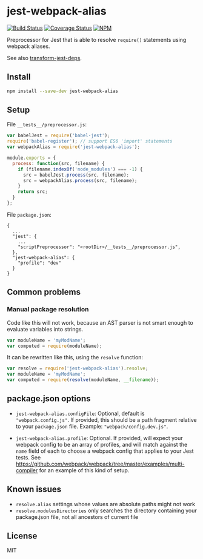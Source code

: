 # jest-webpack-alias

[![Build Status][travis-image]][travis-url]
[![Coverage Status][coveralls-image]][coveralls-url]
[![NPM][npm-image]][npm-url]

Preprocessor for Jest that is able to resolve `require()` statements using webpack aliases.

See also [transform-jest-deps](https://github.com/Ticketmaster/transform-jest-deps).

## Install

```sh
npm install --save-dev jest-webpack-alias
```

## Setup

File `__tests__/preprocessor.js`:

```js
var babelJest = require('babel-jest');
require('babel-register'); // support ES6 'import' statements
var webpackAlias = require('jest-webpack-alias');

module.exports = {
  process: function(src, filename) {
    if (filename.indexOf('node_modules') === -1) {
      src = babelJest.process(src, filename);
      src = webpackAlias.process(src, filename);
    }
    return src;
  }
};
```

File `package.json`:

```
{
  ...
  "jest": {
    ...
    "scriptPreprocessor": "<rootDir>/__tests__/preprocessor.js",
  },
  "jest-webpack-alias": {
    "profile": "dev"
  }
}
```

## Common problems

### Manual package resolution

Code like this will not work, because an AST parser is not smart enough to evaluate variables into strings.

```js
var moduleName = 'myModName';
var computed = require(moduleName);
```

It can be rewritten like this, using the `resolve` function:

```js
var resolve = require('jest-webpack-alias').resolve;
var moduleName = 'myModName';
var computed = require(resolve(moduleName, __filename));
```

## package.json options

- `jest-webpack-alias.configFile`: Optional, default is `"webpack.config.js"`. If provided, this should be a path
  fragment relative to your `package.json` file.  Example: `"webpack/config.dev.js"`.

- `jest-webpack-alias.profile`: Optional. If provided, will expect your webpack config to be an array of profiles, and
  will match against the `name` field of each to choose a webpack config that applies to your Jest tests. See
  https://github.com/webpack/webpack/tree/master/examples/multi-compiler for an example of this kind of setup.

## Known issues

- `resolve.alias` settings whose values are absolute paths might not work
- `resolve.modulesDirectories` only searches the directory containing your package.json file, not all ancestors of current file

## License

MIT

[travis-image]: https://travis-ci.org/Ticketmaster/jest-webpack-alias.svg?branch=issue-10
[travis-url]: https://travis-ci.org/Ticketmaster/jest-webpack-alias

[coveralls-image]: https://coveralls.io/repos/github/Ticketmaster/jest-webpack-alias/badge.svg?branch=issue-10
[coveralls-url]: https://coveralls.io/github/Ticketmaster/jest-webpack-alias?branch=issue-10

[npm-image]: https://img.shields.io/npm/v/jest-webpack-alias.svg?style=flat
[npm-url]: https://www.npmjs.com/package/jest-webpack-alias
